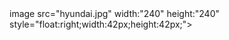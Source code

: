 <!DOCTYPE html>
<html>
<body>
image src="hyundai.jpg" width:"240" height:"240" style="float:right;width:42px;height:42px;"> 
